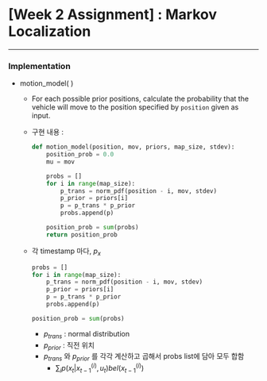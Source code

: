 # **[Week 2 Assignment] : Markov Localization**

------

### Implementation

- motion_model( )

    - For each possible prior positions, calculate the probability that the vehicle will move to the position specified by `position` given as input.
    - 구현 내용 :

        ```python
        def motion_model(position, mov, priors, map_size, stdev):
            position_prob = 0.0
            mu = mov

            probs = []
            for i in range(map_size):
                p_trans = norm_pdf(position - i, mov, stdev)
                p_prior = priors[i]
                p = p_trans * p_prior
                probs.append(p)

            position_prob = sum(probs)
            return position_prob
        ```

    - 각 timestamp 마다, $p_x$

        ```python
        probs = []
        for i in range(map_size):
            p_trans = norm_pdf(position - i, mov, stdev)
            p_prior = priors[i]
            p = p_trans * p_prior
            probs.append(p)

        position_prob = sum(probs)
        ```

        - $p_{trans}$ : normal distribution
        - $p_{prior}$ : 직전 위치
        - $p_{trans}$ 와 $p_{prior}$ 를 각각 계산하고 곱해서 probs list에 담아 모두 합함
            - $\sum_{i} p(x_t | x_{t-1}^{(i)}, u_t) bel(x_{t-1}^{(i)})$

      

<!-- - observation_model( )

  - Given the `observations`, calculate the probability of this measurement being observed using `pseudo_ranges`.
  - 구현 내용 :

  ```python
  def observation_model(landmarks, observations, pseudo_ranges, stdev):
      distance_prob = 1.0
      
      if len(observations) == 0 or len(observations) > len(pseudo_ranges):
          distance_prob = 0.0
      else:
          for i in range(len(observations)):
              x_t = observations[i]
              mu = pseudo_ranges[i]
              p = norm_pdf(x_t, mu, stdev)
              distance_prob *= p
  
      return distance_prob
  ```

  - 조건사항 :

    - If we have no observations, we do not have any probability.

    - Having more observations than the pseudo range indicates that this observation is not possible at all.

      ```python
      if len(observations) == 0 or len(observations) > len(pseudo_ranges):
        distance_prob = 0.0
      ```

  - 위의 조건을 통과한 경우, normal distribution 을 따르는 probability 계산

    - the probability of this "observation" is the product of probability of observing each landmark at that distance, where that probability follows N(d, mu, sig) with

      ​	d: observation distance 

      ​	mu: expected mean distance, given by pseudo_ranges 

      ​	sig: squared standard deviation of measurement

      ```python
      else:
        for i in range(len(observations)):
          x_t = observations[i]
          mu = pseudo_ranges[i]
          p = norm_pdf(x_t, mu, stdev)
          distance_prob *= p
      ```

### 실행 결과

![week2](week2.gif) -->